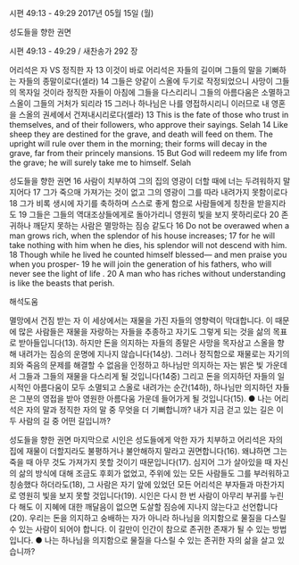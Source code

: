 시편 49:13 - 49:29 
2017년 05월 15일 (월)

성도들을 향한 권면



시편 49:13 - 49:29 / 새찬송가 292 장


어리석은 자 VS 정직한 자
13 이것이 바로 어리석은 자들의 길이며 그들의 말을 기뻐하는 자들의 종말이로다(셀라) 14 그들은 양같이 스올에 두기로 작정되었으니 사망이 그들의 목자일 것이라 정직한 자들이 아침에 그들을 다스리리니 그들의 아름다움은 소멸하고 스올이 그들의 거처가 되리라 15 그러나 하나님은 나를 영접하시리니 이러므로 내 영혼을 스올의 권세에서 건져내시리로다(셀라)
13 This is the fate of those who trust in themselves, and of their followers, who approve their sayings. Selah 14 Like sheep they are destined for the grave, and death will feed on them. The upright will rule over them in the morning; their forms will decay in the grave, far from their princely mansions. 15 But God will redeem my life from the grave; he will surely take me to himself. Selah

성도들을 향한 권면
16 사람이 치부하여 그의 집의 영광이 더할 때에 너는 두려워하지 말지어다 17 그가 죽으매 가져가는 것이 없고 그의 영광이 그를 따라 내려가지 못함이로다 18 그가 비록 생시에 자기를 축하하며 스스로 좋게 함으로 사람들에게 칭찬을 받을지라도 19 그들은 그들의 역대조상들에게로 돌아가리니 영원히 빛을 보지 못하리로다 20 존귀하나 깨닫지 못하는 사람은 멸망하는 짐승 같도다
16 Do not be overawed when a man grows rich, when the splendor of his house increases; 17 for he will take nothing with him when he dies, his splendor will not descend with him. 18 Though while he lived he counted himself blessed— and men praise you when you prosper- 19 he will join the generation of his fathers, who will never see the light of life . 20 A man who has riches without understanding is like the beasts that perish.

해석도움





멸망에서 건짐 받는 자
이 세상에서는 재물을 가진 자들의 영향력이 막대합니다. 이 때문에 많은 사람들은 재물을 자랑하는 자들을 추종하고 자기도 그렇게 되는 것을 삶의 목표로 받아들입니다(13). 하지만 돈을 의지하는 자들의 종말은 사망을 목자삼고 스올을 향해 내려가는 짐승의 운명에 지나지 않습니다(14상). 그러나 정직함으로 재물로는 자기의 죄와 죽음의 문제를 해결할 수 없음을 인정하고 하나님만 의지하는 자는 밝은 빛 가운데서 그들과 그들의 재물을 다스리게 될 것입니다(14중) 그리고 돈을 의지하던 자들의 일시적인 아름다움이 모두 소멸되고 스올로 내려가는 순간(14하), 하나님만 의지하던 자들은 그분의 영접을 받아 영원한 아름다움 가운데 들어가게 될 것입니다(15).
● 나는 어리석은 자의 말과 정직한 자의 말 중 무엇을 더 기뻐합니까? 내가 지금 걷고 있는 길은 이 두 사람의 길 중 어떤 길입니까?

성도들을 향한 권면
마지막으로 시인은 성도들에게 악한 자가 치부하고 어리석은 자의 집에 재물이 더할지라도 불평하거나 불안해하지 말라고 권면합니다(16). 왜냐하면 그는 죽을 때 아무 것도 가져가지 못할 것이기 때문입니다(17). 심지어 그가 살아있을 때 자신의 삶의 방식에 대해 조금도 후회가 없었고, 주위에 있는 모든 사람들도 그를 부러워하고 칭송했다 하더라도(18), 그 사람은 자기 앞에 있었던 모든 어리석은 부자들과 마찬가지로 영원히 빛을 보지 못할 것입니다(19). 시인은 다시 한 번 사람이 아무리 부귀를 누린다 해도 이 지혜에 대한 깨달음이 없으면 도살할 짐승에 지나지 않는다고 선언합니다(20). 우리는 돈을 의지하고 숭배하는 자가 아니라 하나님을 의지함으로 물질을 다스릴 수 있는 사람이 되어야 합니다. 이 길만이 인간이 참으로 존귀한 존재가 될 수 있는 방법입니다.
● 나는 하나님을 의지함으로 물질을 다스릴 수 있는 존귀한 자의 삶을 살고 있습니까?